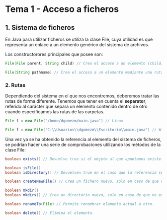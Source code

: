# Tema 1 - Acceso a ficheros
## 1. Sistema de ficheros
En Java para utilizar ficheros se utiliza la clase File, cuya utilidad es que representa un enlace a un elemento genérico del sistema de archivos.

Los constructorores principales que posee son:
```java
File(File parent, String child) // Crea el acceso a un elemento (child) a partir de un objeto File existente (parent), que representa a un directorio.

File(String pathname) // Crea el acceso a un elemento mediante una ruta absoluta, o bien un elemento dentro de la ruta de ejecución.
```

### 2. Rutas
Dependiendo del sistema en el que nos encontremos, deberemos tratar las rutas de forma diferente. Tenemos que tener en cuenta el **separator**, referido al carácter que separa un elemento contenido dentro de otro cuando especificamos las rutas de las carpetas.

```java
File f = new File("/home/dgomezm/main.java") // Linux

File f = new File("C:\\Usuarios\\dgomezm\\Escritorio\\main.java") // Windows
```

Una vez ya se ha obtenido la referencia al elemento del sistema de ficheros, se podrían hacer una serie de comprobaciones utilizando los métodos de la clase File:

```java
boolean exists() // Devuelve true si el objeto al que apuntamos existe.

boolean isFile()
boolean isDirectory() // Devuelven true en el caso que la referencia sea un fichero o un directorio, respectivamente.

boolean createNewFile() // Crea un fichero nuevo, solo en caso de que no exista.

boolean mkdir()
boolean mkdirs() // Crea un directorio nuevo, solo en caso de que no exista. Mediante mkdirs() crearemos también los directorios padre del actual, en caso de que no existan.

boolean renameTo(File) // Permite renombrar elemento actual a otro.

boolean delete() // Elimina el elemento.
```